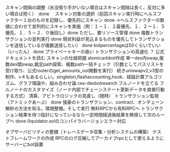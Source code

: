 スキャン間隔の調整（水没借り手がいない場合はスキャン間隔は長く、反対に多い場合は短く）　done　
スキャン対象の選択（前回スキャン実行時にヘルスファクター１台のものを記録し、優先的にスキャン done
→ヘルスファクターの数値に合わせて並列的にスキャンを実施（例：１－１．２最優先、１．２ー１．５優先、１．５－２．０後回し）done
ただし、要リソース管理 done
複数トランザクションの並列実行 done
現状利益が見込まるものを優先してトランザクションを送信しているが複数送信したい） done
bidpercentageは50くらいでいい（いったん） done
プライベートキーの扱い
トランザクションの高速化 ？
公式ドキュメントを読む
スキャンの仕組把握 
atomicarbbot作成
単一dex内swap,複数dex間swap,裁定path探索、複数path一括チェック（引数としてパスリストを受け取り、公式routerのget_amounts_out関数を実行）
続きuniswapv2,v3型の制作、v４もあるらしい。singleton,flashaccounting,hook、経路計算アルゴリズム、グラフ理論や、組み合わせ論
cex-dexbotreserch
フルノードを立てる
フルノードのカスタマイズ（ノード内部でチェーンステート更新データを直接行動する方式）
清算、アビトラロジックの見直し（随時）
トランザクション監視（アトミックあーぶ） done
強豪のトランザクション、contract、オンチェーン解析の方法を知る。環境整備。そして実行
無料RPCから有料RPCへ
トランザクション結果を待つ設計になっているなら一定時間経過後結果を無視して次のループへ done
iliquidator.solのコンパイラバージョンエラー対応

オブザーバビリティの整備（トレースデータ収集・分析システムの構築）
テストフレームワークの作成
RPCのログ圧縮してアーカイブrpcとして使えるように
サーバーにbot設置